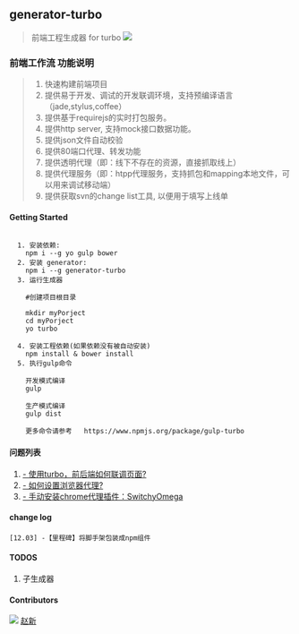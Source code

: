 ## generator-turbo
> 前端工程生成器 for turbo [![](https://img.shields.io/npm/v/gulp-turbo.svg?style=flat)](https://www.npmjs.org/package/gulp-turbo)  

### 前端工作流 功能说明
> 1. 快速构建前端项目
> 1. 提供易于开发、调试的开发联调环境，支持预编译语言（jade,stylus,coffee）
> 1. 提供基于requirejs的实时打包服务。
> 1. 提供http server, 支持mock接口数据功能。
> 1. 提供json文件自动校验
> 1. 提供80端口代理、转发功能
> 1. 提供透明代理（即：线下不存在的资源，直接抓取线上）
> 1. 提供代理服务（即：htpp代理服务，支持抓包和mapping本地文件，可以用来调试移动端）
> 1. 提供获取svn的change list工具, 以便用于填写上线单

#### Getting Started

```shell

  1. 安装依赖:
    npm i --g yo gulp bower
  2. 安装 generator:
    npm i --g generator-turbo
  3. 运行生成器

    #创建项目根目录

    mkdir myPorject
    cd myPorject
    yo turbo
    
  4. 安装工程依赖(如果依赖没有被自动安装)
    npm install & bower install
  5. 执行gulp命令

    开发模式编译
    gulp

    生产模式编译
    gulp dist

    更多命令请参考   https://www.npmjs.org/package/gulp-turbo

```
#### 问题列表

  1. [- 使用turbo，前后端如何联调页面?](https://github.com/ian000/gulp-turbo/wiki/%E4%BD%BF%E7%94%A8turbo%EF%BC%8C%E5%89%8D%E5%90%8E%E7%AB%AF%E5%A6%82%E4%BD%95%E8%81%94%E8%B0%83%E9%A1%B5%E9%9D%A2)
  1. [- 如何设置浏览器代理?](https://github.com/ian000/gulp-turbo/wiki/%E5%A6%82%E4%BD%95%E8%AE%BE%E7%BD%AE%E6%B5%8F%E8%A7%88%E5%99%A8%E4%BB%A3%E7%90%86)
  1. [- 手动安装chrome代理插件：SwitchyOmega](http://jingyan.baidu.com/article/11c17a2c121c0ff446e39d16.html)


#### change log

    [12.03] -【里程碑】将脚手架包装成npm组件

#### TODOS
  1. 子生成器

#### Contributors
<img src="https://avatars3.githubusercontent.com/u/3196171?v=3&s=40">  [赵新](https://github.com/ian000)  
